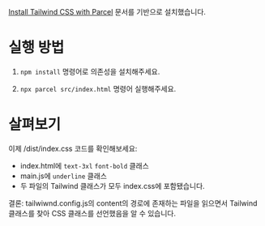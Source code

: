[Install Tailwind CSS with Parcel](https://tailwindcss.com/docs/guides/parcel) 문서를 기반으로 설치했습니다.

# 실행 방법

1. `npm install` 명령어로 의존성을 설치해주세요.

2. `npx parcel src/index.html` 명령어 실행해주세요.

# 살펴보기

이제 /dist/index.css 코드를 확인해보세요:

- index.html에 `text-3xl` `font-bold` 클래스
- main.js에 `underline` 클래스
- 두 파일의 Tailwind 클래스가 모두 index.css에 포함됐습니다.

결론:
tailwiwnd.config.js의 content의 경로에 존재하는 파일을 읽으면서 Tailwind 클래스를 찾아 CSS 클래스를 선언했음을 알 수 있습니다.
